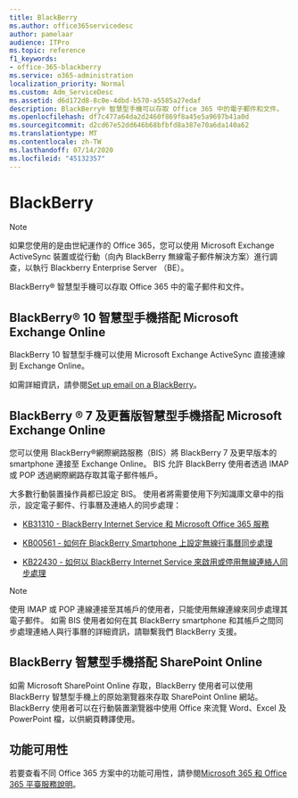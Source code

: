```yaml
---
title: BlackBerry
ms.author: office365servicedesc
author: pamelaar
audience: ITPro
ms.topic: reference
f1_keywords:
- office-365-blackberry
ms.service: o365-administration
localization_priority: Normal
ms.custom: Adm_ServiceDesc
ms.assetid: d6d172d8-8c0e-4dbd-b570-a5585a27edaf
description: BlackBerry® 智慧型手機可以存取 Office 365 中的電子郵件和文件。
ms.openlocfilehash: df7c477a64da2d2460f869f8a45e5a9697b41a0d
ms.sourcegitcommit: d2cd67e52dd646b68bfbfd8a387e70a6da140a62
ms.translationtype: MT
ms.contentlocale: zh-TW
ms.lasthandoff: 07/14/2020
ms.locfileid: "45132357"
---
```

# <a name="blackberry"></a>BlackBerry

> [!NOTE]
> 如果您使用的是由世紀運作的 Office 365，您可以使用 Microsoft Exchange ActiveSync 裝置或從行動（向內 BlackBerry 無線電子郵件解決方案）進行調查，以執行 Blackberry Enterprise Server （BE）。 
  
BlackBerry® 智慧型手機可以存取 Office 365 中的電子郵件和文件。
  
## <a name="blackberry-10-smartphones-with-microsoft-exchange-online"></a>BlackBerry® 10 智慧型手機搭配 Microsoft Exchange Online

BlackBerry 10 智慧型手機可以使用 Microsoft Exchange ActiveSync 直接連線到 Exchange Online。
  
如需詳細資訊，請參閱[Set up email on a BlackBerry](https://go.microsoft.com/fwlink/?linkid=863394)。
  
## <a name="blackberry-7-and-earlier-smartphones-with-microsoft-exchange-online"></a>BlackBerry ® 7 及更舊版智慧型手機搭配 Microsoft Exchange Online

您可以使用 BlackBerry®網際網路服務（BIS）將 BlackBerry 7 及更早版本的 smartphone 連接至 Exchange Online。 BIS 允許 BlackBerry 使用者透過 IMAP 或 POP 透過網際網路存取其電子郵件帳戶。
  
大多數行動裝置操作員都已設定 BIS。 使用者將需要使用下列知識庫文章中的指示，設定電子郵件、行事曆及連絡人的同步處理：
  
- [KB31310 - BlackBerry Internet Service 和 Microsoft Office 365 服務](https://go.microsoft.com/fwlink/?LinkID=826158&amp;clcid=0x409)
    
- [KB00561 - 如何在 BlackBerry Smartphone 上設定無線行事曆同步處理](https://go.microsoft.com/fwlink/?LinkID=826160&amp;clcid=0x409)
    
- [KB22430 - 如何以 BlackBerry Internet Service 來啟用或停用無線連絡人同步處理](https://go.microsoft.com/fwlink/?LinkID=826161&amp;clcid=0x409)
    
> [!NOTE]
> 使用 IMAP 或 POP 連線連接至其帳戶的使用者，只能使用無線連線來同步處理其電子郵件。 如需 BIS 使用者如何在其 BlackBerry smartphone 和其帳戶之間同步處理連絡人與行事曆的詳細資訊，請聯繫我們 BlackBerry 支援。 
  
## <a name="blackberry-smartphones-with-sharepoint-online"></a>BlackBerry 智慧型手機搭配 SharePoint Online

如需 Microsoft SharePoint Online 存取，BlackBerry 使用者可以使用 BlackBerry 智慧型手機上的原始瀏覽器來存取 SharePoint Online 網站。 BlackBerry 使用者可以在行動裝置瀏覽器中使用 Office 來流覽 Word、Excel 及 PowerPoint 檔，以供網頁轉譯使用。
  
## <a name="feature-availability"></a>功能可用性

若要查看不同 Office 365 方案中的功能可用性，請參閱[Microsoft 365 和 Office 365 平臺服務說明](office-365-platform-service-description.md)。
  